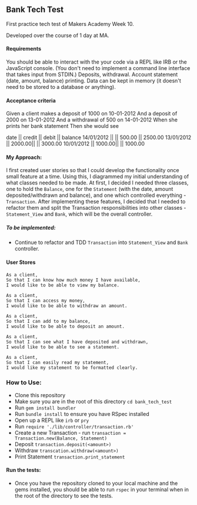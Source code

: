## Bank Tech Test

First practice tech test of Makers Academy Week 10.

Developed over the course of 1 day at MA.

#### Requirements

You should be able to interact with the your code via a REPL like IRB or the JavaScript console. (You don't need to implement a command line interface that takes input from STDIN.)
Deposits, withdrawal.
Account statement (date, amount, balance) printing.
Data can be kept in memory (it doesn't need to be stored to a database or anything).

#### Acceptance criteria

Given a client makes a deposit of 1000 on 10-01-2012 And a deposit of 2000 on 13-01-2012 And a withdrawal of 500 on 14-01-2012 When she prints her bank statement Then she would see

date       || credit || debit   || balance
14/01/2012 ||        || 500.00  || 2500.00
13/01/2012 || 2000.00||         || 3000.00
10/01/2012 || 1000.00||         || 1000.00


#### My Approach:
I first created user stories so that I could develop the functionality once small feature at a time.
Using this, I diagrammed my initial understanding of what classes needed to be made. At first, I decided I needed three classes, one to hold the `Balance`, one for the `Statement` (with the date, amount deposited/withdrawn and balance), and one which controlled everything - `Transaction`. After implementing these features, I decided that I needed to refactor them and split the Transaction responsibilities into other classes - `Statement_View` and `Bank`, which will be the overall controller.

##### To be implemented:
* Continue to refactor and TDD `Transaction` into `Statement_View` and `Bank` controller.

#### User Stores

```
As a client,
So that I can know how much money I have available,
I would like to be able to view my balance.
```
```
As a client,
So that I can access my money,
I would like to be able to withdraw an amount.
```
```
As a client,
So that I can add to my balance,
I would like to be able to deposit an amount.
```
```
As a client,
So that I can see what I have deposited and withdrawn,
I would like to be able to see a statement.
```
```
As a client,
So that I can easily read my statement,
I would like my statement to be formatted clearly.
```

### How to Use:
* Clone this repository
* Make sure you are in the root of this directory `cd bank_tech_test`
* Run `gem install bundler`
* Run `bundle install` to ensure you have RSpec installed
* Open up a REPL like `irb` or `pry`
* Run `require './lib/controller/transaction.rb'`
* Create a new Transaction - run `transaction = Transaction.new(Balance, Statement)`
* Deposit `transaction.deposit(<amount>)`
* Withdraw `transcation.withdraw(<amount>)`
* Print Statement `transaction.print_statement`

#### Run the tests:
* Once you have the repository cloned to your local machine and the gems installed, you should be able to run `rspec` in your terminal when in the root of the directory to see the tests.
